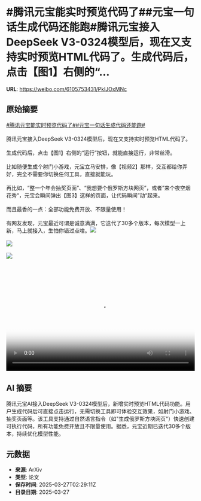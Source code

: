# #腾讯元宝能实时预览代码了##元宝一句话生成代码还能跑#腾讯元宝接入DeepSeek V3-0324模型后，现在又支持实时预览HTML代码了。生成代码后，点击【图1】右侧的“...

**URL**: https://weibo.com/6105753431/PklJOxMNc

## 原始摘要

<a href="https://m.weibo.cn/search?containerid=231522type%3D1%26t%3D10%26q%3D%23%E8%85%BE%E8%AE%AF%E5%85%83%E5%AE%9D%E8%83%BD%E5%AE%9E%E6%97%B6%E9%A2%84%E8%A7%88%E4%BB%A3%E7%A0%81%E4%BA%86%23&amp;extparam=%23%E8%85%BE%E8%AE%AF%E5%85%83%E5%AE%9D%E8%83%BD%E5%AE%9E%E6%97%B6%E9%A2%84%E8%A7%88%E4%BB%A3%E7%A0%81%E4%BA%86%23" data-hide=""><span class="surl-text">#腾讯元宝能实时预览代码了#</span></a><a href="https://m.weibo.cn/search?containerid=231522type%3D1%26t%3D10%26q%3D%23%E5%85%83%E5%AE%9D%E4%B8%80%E5%8F%A5%E8%AF%9D%E7%94%9F%E6%88%90%E4%BB%A3%E7%A0%81%E8%BF%98%E8%83%BD%E8%B7%91%23&amp;extparam=%23%E5%85%83%E5%AE%9D%E4%B8%80%E5%8F%A5%E8%AF%9D%E7%94%9F%E6%88%90%E4%BB%A3%E7%A0%81%E8%BF%98%E8%83%BD%E8%B7%91%23" data-hide=""><span class="surl-text">#元宝一句话生成代码还能跑#</span></a><br><br>腾讯元宝接入DeepSeek V3-0324模型后，现在又支持实时预览HTML代码了。<br><br>生成代码后，点击【图1】右侧的“运行”按钮，就能直接运行，非常丝滑。<br><br>比如随便生成个射门小游戏，元宝立马安排，像【视频2】那样，交互都给你弄好，完全不需要你切换任何工具，直接就能玩。<br><br>再比如，“整一个年会抽奖页面”、“我想要个俄罗斯方块网页”，或者”来个夜空烟花秀“，元宝会瞬间弹出【图3】这样的页面，让代码瞬间”动“起来。<br><br>而且最香的一点：全部功能免费开放、不限量使用！<br><br>有网友发现，元宝最近可谓是诚意满满，它迭代了30多个版本，每次模型一上新，马上就接入，生怕你错过点啥。<img style="" src="https://tvax2.sinaimg.cn/large/006Fd7o3gy1hzui7ucfyuj31080own3r.jpg" referrerpolicy="no-referrer"><br><br><img style="" src="https://tvax4.sinaimg.cn/large/006Fd7o3ly1hzuib9tktkj30k00zkdgz.jpg" referrerpolicy="no-referrer"><br><br><img style="" src="https://tvax3.sinaimg.cn/large/006Fd7o3gy1hzui866w1rj320g1dqnit.jpg" referrerpolicy="no-referrer"><br><br><br clear="both"><div style="clear: both"></div><video controls="controls" poster="https://tvax1.sinaimg.cn/orj480/006Fd7o3ly1hzuib9f3c8j30k00zkdgz.jpg" style="width: 100%"><source src="https://f.video.weibocdn.com/o0/2JfLlaeLlx08mYMAOTzW010412000DH20E010.mp4?label=mp4_720p&amp;template=720x1280.24.0&amp;ori=0&amp;ps=1CwnkDw1GXwCQx&amp;Expires=1743046130&amp;ssig=34jGi83J04&amp;KID=unistore,video"><source src="https://f.video.weibocdn.com/o0/SrDWw5gblx08mYMAQK2I010412000obR0E010.mp4?label=mp4_hd&amp;template=540x960.24.0&amp;ori=0&amp;ps=1CwnkDw1GXwCQx&amp;Expires=1743046130&amp;ssig=gfzDwwHU9I&amp;KID=unistore,video"><source src="https://f.video.weibocdn.com/o0/bjoFUs4vlx08mYMAM20E010412000d4e0E010.mp4?label=mp4_ld&amp;template=360x640.24.0&amp;ori=0&amp;ps=1CwnkDw1GXwCQx&amp;Expires=1743046130&amp;ssig=Ndbvm6k4mo&amp;KID=unistore,video"><p>视频无法显示，请前往<a href="https://video.weibo.com/show?fid=1034%3A5148500439269402" target="_blank" rel="noopener noreferrer">微博视频</a>观看。</p></video>

## AI 摘要

腾讯元宝AI接入DeepSeek V3-0324模型后，新增实时预览HTML代码功能。用户生成代码后可直接点击运行，无需切换工具即可体验交互效果，如射门小游戏、抽奖页面等。该工具支持通过自然语言指令（如"生成俄罗斯方块网页"）快速创建可执行代码，所有功能免费开放且不限量使用。据悉，元宝近期已迭代30多个版本，持续优化模型性能。

## 元数据

- **来源**: ArXiv
- **类型**: 论文
- **保存时间**: 2025-03-27T02:29:11Z
- **目录日期**: 2025-03-27
